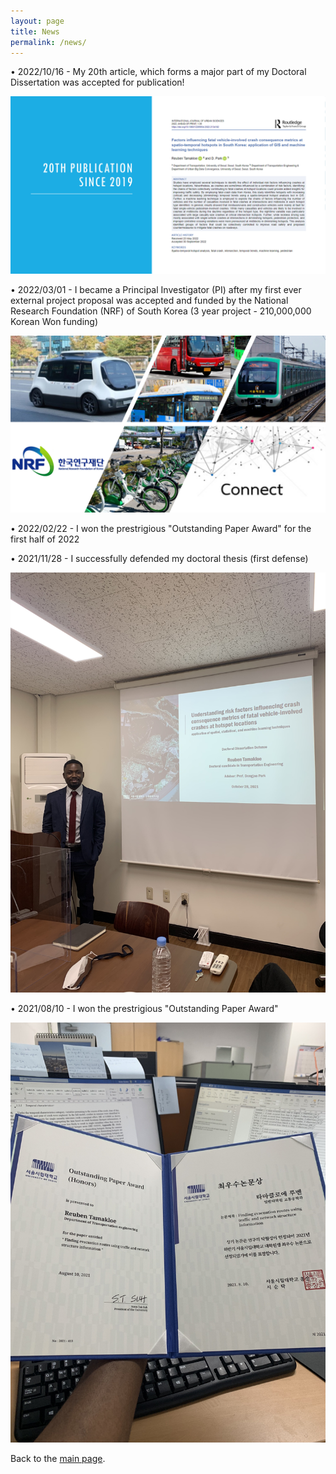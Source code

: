 ```yaml
---
layout: page
title: News
permalink: /news/
---
```


•	2022/10/16 - My 20th article, which forms a major part of my Doctoral Dissertation was accepted for publication!
<p align="center">
  <img src="/assets/20th pub.jpg" />
</p>
  
  
•	2022/03/01 - I became a Principal Investigator (PI) after my first ever external project proposal was accepted and funded by the National Research Foundation (NRF) of South Korea (3 year project - 210,000,000 Korean Won funding)
<p align="center">
  <img src="/assets/SAV PROJECT.jpg" />
</p>


•	2022/02/22 - I won the prestrigious "Outstanding Paper Award" for the first half of 2022


•	2021/11/28 - I successfully defended my doctoral thesis (first defense)
<p align="center">
  <img src="/assets/KakaoTalk_20220204_172629665.jpg" />
</p>


•	2021/08/10 - I won the prestrigious "Outstanding Paper Award"
<p align="center">
  <img src="/assets/KakaoTalk_20220204_173035317.jpg" />
</p>


Back to the [main page](https://drtamakloe.github.io/).

